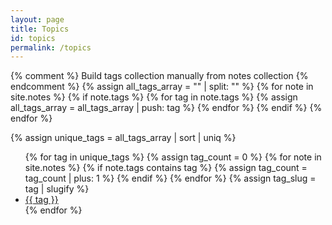 ```yaml
---
layout: page
title: Topics
id: topics
permalink: /topics
---
```


{% comment %}
Build tags collection manually from notes collection
{% endcomment %}
{% assign all_tags_array = "" | split: "" %}
{% for note in site.notes %}
  {% if note.tags %}
    {% for tag in note.tags %}
      {% assign all_tags_array = all_tags_array | push: tag %}
    {% endfor %}
  {% endif %}
{% endfor %}

{% assign unique_tags = all_tags_array | sort | uniq %}

<div class="topics-section">
  <ul class="topics-list">
    {% for tag in unique_tags %}
      {% assign tag_count = 0 %}
      {% for note in site.notes %}
        {% if note.tags contains tag %}
          {% assign tag_count = tag_count | plus: 1 %}
        {% endif %}
      {% endfor %}
      {% assign tag_slug = tag | slugify %}
      <li class="topic-item">
        <a href="{{ site.baseurl }}/tags/{{ tag_slug }}/" class="topic-link">
          <span class="topic-name">{{ tag }}</span>
        </a>
      </li>
    {% endfor %}
  </ul>
</div>